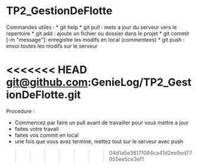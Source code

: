 TP2_GestionDeFlotte
===================

Commandes utiles :
	* git help
	* git pull : mets a jour du serveur vers le repertoire
	* git add <fichier> : ajoute un fichier ou dossier dans le projet
	* git commit [-m "message"]: enregistre les modifs en local (commentees)
	* git push : envoi toutes les modifs sur le serveur

<<<<<<< HEAD
git@github.com:GenieLog/TP2_GestionDeFlotte.git
=======

Procedure :
- Commencez par faire un pull avant de travailler pour vous mettre a jour
- faites votre travail
- faites vos commit en local
- une fois que vous avez terminé, mettez tout sur le serveur avec push

>>>>>>> 04d1a5e3817f094ca41d2ee9ed77955ee5ce3ef1
